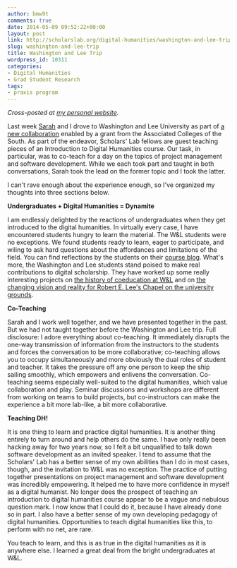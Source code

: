 ```yaml
---
author: bmw9t
comments: true
date: 2014-05-09 09:52:22+00:00
layout: post
link: http://scholarslab.org/digital-humanities/washington-and-lee-trip/
slug: washington-and-lee-trip
title: Washington and Lee Trip
wordpress_id: 10311
categories:
- Digital Humanities
- Grad Student Research
tags:
- praxis program
---
```


_Cross-posted at [my personal website](http://bmw9t.github.io/blog/2014/05/09/washingtonlee/)._

Last week [Sarah](http://www.scholarslab.org/people/sarah-storti/) and I drove to Washington and Lee University as part of [a new collaboration](http://news.blogs.wlu.edu/2014/01/30/wl-announces-digital-humanities-partnership-with-uva/) enabled by a grant from the Associated Colleges of the South. As part of the endeavor, Scholars' Lab fellows are guest teaching pieces of an Introduction to Digital Humanities course. Our task, in particular, was to co-teach for a day on the topics of project management and software development. While we each took part and taught in both conversations, Sarah took the lead on the former topic and I took the latter.

I can't rave enough about the experience enough, so I've organized my thoughts into three sections below.

**Undergraduates + Digital Humanities = Dynamite**

I am endlessly delighted by the reactions of undergraduates when they get introduced to the digital humanities. In virtually every case, I have encountered students hungry to learn the material. The W&L students were no exceptions. We found students ready to learn, eager to participate, and wiling to ask hard questions about the affordances and limitations of the field. You can find reflections by the students on their [course blog](http://dhintro.academic.wlu.edu/). What's more, the Washington and Lee students stand poised to make real contributions to digital scholarship. They have worked up some really interesting projects on [the history of coeducation at W&L](http://beyondbowties.academic.wlu.edu/) and on [the changing vision and reality for Robert E. Lee's Chapel on the university grounds](http://leechapel.academic.wlu.edu/).

**Co-Teaching**

Sarah and I work well together, and we have presented together in the past. But we had not taught together before the Washington and Lee trip. Full disclosure: I adore everything about co-teaching. It immediately disrupts the one-way transmission of information from the instructors to the students and forces the conversation to be more collaborative; co-teaching allows you to occupy simultaneously and more obviously the dual roles of student and teacher. It takes the pressure off any one person to keep the ship sailing smoothly, which empowers and enlivens the conversation. Co-teaching seems especially well-suited to the digital humanities, which value collaboration and play. Seminar discussions and workshops are different from working on teams to build projects, but co-instructors can make the experience a bit more lab-like, a bit more collaborative.

**Teaching DH!**

It is one thing to learn and practice digital humanities. It is another thing entirely to turn around and help others do the same. I have only really been hacking away for two years now, so I felt a bit unqualified to talk down software development as an invited speaker. I tend to assume that the Scholars' Lab has a better sense of my own abilities than I do in most cases, though, and the invitation to W&L was no exception. The practice of putting together presentations on project management and software development was incredibly empowering. It helped me to have more confidence in myself as a digital humanist. No longer does the prospect of teaching an introduction to digital humanities course appear to be a vague and nebulous question mark. I now know that I could do it, because I have already done so in part. I also have a better sense of my own developing pedagogy of digital humanities. Opportunities to teach digital humanities like this, to perform with no net, are rare.

You teach to learn, and this is as true in the digital humanities as it is anywhere else. I learned a great deal from the bright undergraduates at W&L.


